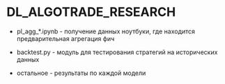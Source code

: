 # DL_ALGOTRADE_RESEARCH

* pl_agg_*.ipynb - получение данных ноутбуки, где находится предварительная агрегация фич

* backtest.py - модуль для тестирования стратегий на исторических данных

* остальное - результаты по каждой модели
